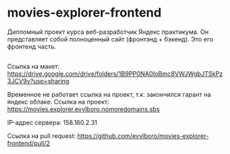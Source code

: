# movies-explorer-frontend

Дипломный проект курса веб-разработчик Яндекс практикума. Он представляет собой полноценный сайт (фронтэнд + бэкенд). Это его фронтенд часть.

##
Ссылка на макет: https://drive.google.com/drive/folders/1B9PP0NA0IoBmc8VWJWgbJTSkPz3JCV9v?usp=sharing

Временное не работает ссылка на проект, т.к. закончился гарант на яндекс облаке.
Cсылка на проект: https://movies.explorer.evvlboro.nomoredomains.sbs

IP-адрес сервера: 158.160.2.31

Ссылка на pull request: https://github.com/evvlboro/movies-explorer-frontend/pull/2

